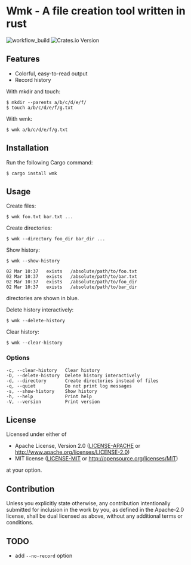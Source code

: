 # Wmk - A file creation tool written in rust

![workflow_build](https://github.com/9yokuro/wmk/actions/workflows/build.yml/badge.svg)
![Crates.io Version](https://img.shields.io/crates/v/wmk)

## Features
- Colorful, easy-to-read output
- Record history

With mkdir and touch:
```console
$ mkdir --parents a/b/c/d/e/f/
$ touch a/b/c/d/e/f/g.txt
```
With wmk:
```console
$ wmk a/b/c/d/e/f/g.txt
```

## Installation
Run the following Cargo command:
```console
$ cargo install wmk
```

## Usage
Create files:
```console
$ wmk foo.txt bar.txt ...
```

Create directories:
```console
$ wmk --directory foo_dir bar_dir ...
```

Show history:
```console
$ wmk --show-history

02 Mar 10:37   exists   /absolute/path/to/foo.txt
02 Mar 10:37   exists   /absolute/path/to/bar.txt
02 Mar 10:37   exists   /absolute/path/to/foo_dir
02 Mar 10:37   exists   /absolute/path/to/bar_dir
```
directories are shown in blue.

Delete history interactively:
```console
$ wmk --delete-history
```

Clear history:
```console
$ wmk --clear-history
```

### Options
```console
-c, --clear-history   Clear history
-D, --delete-history  Delete history interactively
-d, --directory       Create directories instead of files
-q, --quiet           Do not print log messages
-s, --show-history    Show history
-h, --help            Print help
-V, --version         Print version
```
## License

Licensed under either of

 * Apache License, Version 2.0
   ([LICENSE-APACHE](LICENSE-APACHE) or http://www.apache.org/licenses/LICENSE-2.0)
 * MIT license
   ([LICENSE-MIT](LICENSE-MIT) or http://opensource.org/licenses/MIT)

at your option.

## Contribution

Unless you explicitly state otherwise, any contribution intentionally submitted
for inclusion in the work by you, as defined in the Apache-2.0 license, shall be
dual licensed as above, without any additional terms or conditions.

## TODO
- add `--no-record` option

